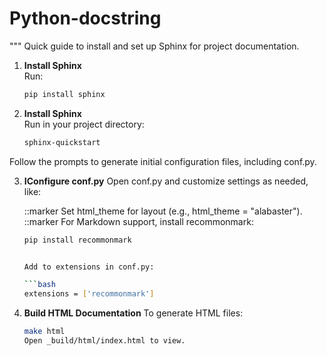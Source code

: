 # Python-docstring

"""
Quick guide to install and set up Sphinx for project documentation.

1. **Install Sphinx**  
   Run:
   ```bash
   pip install sphinx

2. **Install Sphinx**  
    Run in your project directory:
    ```bash
    sphinx-quickstart

Follow the prompts to generate initial configuration files, including conf.py.

3. **IConfigure conf.py** 
   Open conf.py and customize settings as needed, like:

   ::marker Set html_theme for layout (e.g., html_theme = "alabaster").
   ::marker For Markdown support, install recommonmark:

   ```bash
   pip install recommonmark


   Add to extensions in conf.py:

   ```bash
   extensions = ['recommonmark']


4. **Build HTML Documentation**
To generate HTML files:

    ```bash
    make html
    Open _build/html/index.html to view.
